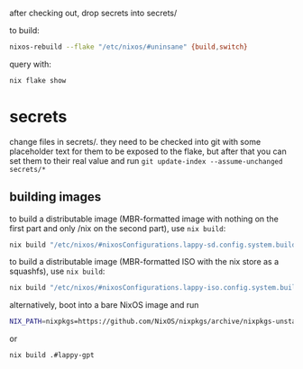 after checking out, drop secrets into secrets/

to build:
```sh
nixos-rebuild --flake "/etc/nixos/#uninsane" {build,switch}
```

query with:
```sh
nix flake show
```


# secrets
change files in secrets/. they need to be checked into git with some placeholder text for them to be exposed to the flake,
but after that you can set them to their real value and run `git update-index --assume-unchanged secrets/*`

## building images

to build a distributable image (MBR-formatted image with nothing on the first part and only /nix on the second part), use `nix build`:
```sh
nix build "/etc/nixos/#nixosConfigurations.lappy-sd.config.system.build.sdImage"
```

to build a distributable image (MBR-formatted ISO with the nix store as a squashfs), use `nix build`:
```sh
nix build "/etc/nixos/#nixosConfigurations.lappy-iso.config.system.build.isoImage"
```

alternatively, boot into a bare NixOS image and run
```sh
NIX_PATH=nixpkgs=https://github.com/NixOS/nixpkgs/archive/nixpkgs-unstable.tar.gz nix-shell -p nixos-generators --run "nixos-generate --flake /etc/nixos/#lappy --format raw-efi"
```

or
```sh
nix build .#lappy-gpt
```
